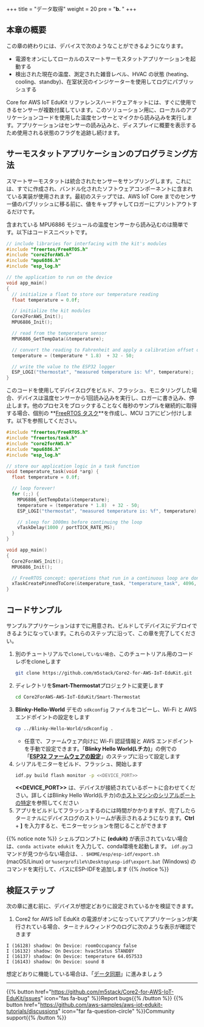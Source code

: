 +++
title = "データ取得"
weight = 20
pre = "<b>b. </b>"
+++

## 本章の概要
この章の終わりには、デバイスで次のようなことができるようになります。

* 電源をオンにしてローカルのスマートサーモスタットアプリケーションを起動する
* 検出された現在の温度、測定された雑音レベル、HVAC の状態 (heating、cooling、standby)、在室状況のインジケーターを使用してログにパブリッシュする

Core for AWS IoT EduKit リファレンスハードウェアキットには、すぐに使用できるセンサーが複数付属しています。このソリューション用に、ローカルのアプリケーションコードを使用した温度センサーとマイクから読み込みを実行します。アプリケーションはセンサーの読み込みと、ディスプレイに概要を表示するため使用される状態のフラグを追跡し続けます。

## サーモスタットアプリケーションのプログラミング方法
スマートサーモスタットは統合されたセンサーをサンプリングします。これには、すでに作成され、バンドル化されたソフトウェアコンポーネントに含まれている実装が使用されます。最初のステップでは、AWS IoT Core までのセンサー値のパブリッシュに移る前に、値をキャプチャしてロガーにプリントアウトするだけです。

含まれている MPU6886 モジュールの温度センサーから読み込むのは簡単です。以下はコードスニペットです。

```c
// include libraries for interfacing with the kit's modules
#include "freertos/FreeRTOS.h"
#include "core2forAWS.h"
#include "mpu6886.h"
#include "esp_log.h"

// the application to run on the device
void app_main()
{
  // initialize a float to store our temperature reading
  float temperature = 0.0f;

  // initialize the kit modules
  Core2ForAWS_Init();
  MPU6886_Init();

  // read from the temperature sensor
  MPU6886_GetTempData(&temperature);

  // convert the reading to Fahrenheit and apply a calibration offset of -50
  temperature = (temperature * 1.8)  + 32 - 50;

  // write the value to the ESP32 logger
  ESP_LOGI("thermostat", "measured temperature is: %f", temperature);
}
```

このコードを使用してデバイスログをビルド、フラッシュ、モニタリングした場合、デバイスは温度センサーから1回読み込みを実行し、ロガーに書き込み、停止します。他のプロセスをブロックすることなく毎秒のサンプルを継続的に取得する場合、個別の **[FreeRTOS タスク](https://docs.espressif.com/projects/esp-idf/en/v4.2/esp32/api-reference/system/freertos.html#_CPPv423xTaskCreatePinnedToCore14TaskFunction_tPCKcK8uint32_tPCv11UBaseType_tPC12TaskHandle_tK10BaseType_t)**を作成し、MCU コアにピン付けします。以下を参照してください。

```c
#include "freertos/FreeRTOS.h"
#include "freertos/task.h"
#include "core2forAWS.h"
#include "mpu6886.h"
#include "esp_log.h"

// store our application logic in a task function
void temperature_task(void *arg) {
  float temperature = 0.0f;

  // loop forever!
  for (;;) {
    MPU6886_GetTempData(&temperature);
    temperature = (temperature * 1.8)  + 32 - 50;
    ESP_LOGI("thermostat", "measured temperature is: %f", temperature);

    // sleep for 1000ms before continuing the loop
    vTaskDelay(1000 / portTICK_RATE_MS);
  }
}

void app_main()
{
  Core2ForAWS_Init();
  MPU6886_Init();

  // FreeRTOS concept: operations that run in a continuous loop are done in tasks
  xTaskCreatePinnedToCore(&temperature_task, "temperature_task", 4096, NULL, 5, NULL, 1);
}
```

## コードサンプル
サンプルアプリケーションはすでに用意され、ビルドしてデバイスにデブロイできるようになっています。これらのステップに沿って、この章を完了してください。

1. 別のチュートリアルで`cloneしていない場合`、このチュートリアル用のコードレポをcloneします
   ```bash
   git clone https://github.com/m5stack/Core2-for-AWS-IoT-EduKit.git
   ```
2. ディレクトリを**Smart-Thermostat**プロジェクトに変更します
   ```bash
   cd Core2ForAWS-AWS-IoT-EduKit/Smart-Thermostat
   ```
3. **Blinky-Hello-World** デモの `sdkconfig` ファイルをコピーし、Wi-Fi と AWS エンドポイントの設定をします
   ```bash
   cp ../Blinky-Hello-World/sdkconfig .
   ```
   * 任意で、ファームウェア向けに Wi-Fi 認証情報と AWS エンドポイントを手動で設定できます。「**Blinky Hello World(Lチカ)**」の例での「**[ESP32 ファームウェアの設定](/en/blinky-hello-world/connecting-to-aws.html#configuring-the-esp32-firmware)**」のステップに沿って設定します
4. シリアルモニターをビルド、フラッシュ、開始します
   ```bash
   idf.py build flash monitor -p <<DEVICE_PORT>> 
   ```
   **<<DEVICE_PORT>>** は、デバイスが接続されているポートに合わせてください。詳しくはBlinky Hello World(Lチカ)の[ホストマシンのシリアルポートの特定](/ja/blinky-hello-world/device-provisioning.html)を参照してください
5. アプリをビルドしてフラッシュするのには時間がかかりますが、完了したらターミナルにデバイスログのストリームが表示されるようになります。**Ctrl** + **]** を入力すると、モニターセッションを閉じることができます

{{% notice note %}}
シェルプロンプトに **(edukit)** が表示されていない場合は、`conda activate edukit` を入力して、conda環境を起動します。
`idf.py`コマンドが見つからない場合は、`. $HOME/esp/esp-idf/export.sh` (macOS/Linux) or `%userprofile%\Desktop\esp-idf\export.bat` (Windows) のコマンドを実行して、パスにESP-IDFを追加します
{{% /notice %}}

## 検証ステップ
次の章に進む前に、デバイスが想定どおりに設定されているかを検証できます。

1. Core2 for AWS IoT EduKit の電源がオンになっていてアプリケーションが実行されている場合、ターミナルウィンドウのログに次のような表示が確認できます

```
I (16128) shadow: On Device: roomOccupancy false
I (16132) shadow: On Device: hvacStatus STANDBY
I (16137) shadow: On Device: temperature 64.057533
I (16143) shadow: On Device: sound 8
```

想定どおりに機能している場合は、「[データ同期](/ja/smart-thermostat/data-sync.html)」に進みましょう

---
{{% button href="https://github.com/m5stack/Core2-for-AWS-IoT-EduKit/issues" icon="fas fa-bug" %}}Report bugs{{% /button %}} {{% button href="https://github.com/aws-samples/aws-iot-edukit-tutorials/discussions" icon="far fa-question-circle" %}}Community support{{% /button %}}